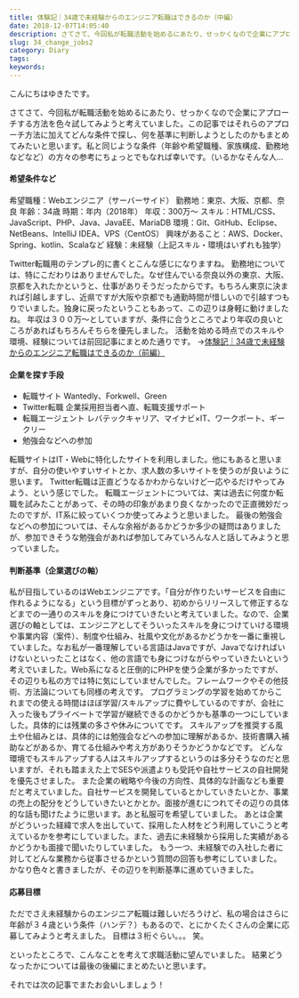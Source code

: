 ```yaml
---
title: 体験記｜34歳で未経験からのエンジニア転職はできるのか（中編）
date: 2018-12-07T14:05:40
description: さてさて、今回私が転職活動を始めるにあたり、せっかくなので企業にアプローチする方法を色々試してみようと
slug: 34_change_jobs2
category: Diary
tags: 
keywords: 
---
```


こんにちはゆきたです。

さてさて、今回私が転職活動を始めるにあたり、せっかくなので企業にアプローチする方法を色々試してみようと考えていました。この記事ではそれらのアプローチ方法に加えてどんな条件で探し、何を基準に判断しようとしたのかもまとめてみたいと思います。私と同じような条件（年齢や希望職種、家族構成、勤務地などなど）の方々の参考にちょっとでもなれば幸いです。（いるかなそんな人…

#### 希望条件など

希望職種：Webエンジニア（サーバーサイド）
勤務地：東京、大阪、京都、奈良
年齢：34歳
時期：年内（2018年）
年収：300万〜
スキル：HTML/CSS、JavaScript、PHP、Java、JavaEE、MariaDB
環境：Git、GitHub、Eclipse、NetBeans、IntelliJ IDEA、VPS（CentOS）
興味があること：AWS、Docker、Spring、kotlin、Scalaなど
経験：未経験（上記スキル・環境はいずれも独学）

Twitter転職用のテンプレ的に書くとこんな感じになりますね。
勤務地については、特にこだわりはありませんでした。なぜ住んでいる奈良以外の東京、大阪、京都を入れたかというと、仕事がありそうだったからです。もちろん東京に決まれば引越しますし、近県ですが大阪や京都でも通勤時間が惜しいので引越すつもりでいました。独身に戻ったということもあって、この辺りは身軽に動けましたね。
年収は３００万〜としていますが、条件に合うところでより年収の良いところがあればもちろんそちらを優先しました。
活動を始める時点でのスキルや環境、経験については前回記事にまとめた通りです。
→[体験記｜34歳で未経験からのエンジニア転職はできるのか（前編）](https://creatase.info/34_change_jobs1/)

#### 企業を探す手段

- 転職サイト Wantedly、Forkwell、Green
- Twitter転職 企業採用担当者へ直、転職支援サポート
- 転職エージェント レバテックキャリア、マイナビ×IT、ワークポート、ギークリー
- 勉強会などへの参加

転職サイトはIT・Webに特化したサイトを利用しました。他にもあると思いますが、自分の使いやすいサイトとか、求人数の多いサイトを使うのが良いように思います。
Twitter転職は正直どうなるかわからないけど一応やるだけやってみよう、という感じでした。
転職エージェントについては、実は過去に何度か転職を試みたことがあって、その時の印象があまり良くなかったので正直微妙だったのですが、IT系に絞っていくつか使ってみようと思いました。
最後の勉強会などへの参加については、そんな余裕があるかどうか多少の疑問はありましたが、参加できそうな勉強会があれば参加してみていろんな人と話してみようと思っていました。

#### 判断基準（企業選びの軸）

私が目指しているのはWebエンジニアです。「自分が作りたいサービスを自由に作れるようになる」という目標がずっとあり、初めからリリースして修正するなどまでの一通りのスキルを身につけていきたいと考えていました。なので、企業選びの軸としては、エンジニアとしてそういったスキルを身につけていける環境や事業内容（案件）、制度や仕組み、社風や文化があるかどうかを一番に重視していました。なお私が一番理解している言語はJavaですが、Javaでなければいけないといったことはなく、他の言語でも身につけながらやっていきたいという考えでいました。Web系になると圧倒的にPHPを使う企業が多かったですが、その辺りも私の方では特に気にしていませんでした。フレームワークやその他技術、方法論についても同様の考えです。
プログラミングの学習を始めてからこれまでの使える時間はほぼ学習/スキルアップに費やしているのですが、会社に入った後もプライベートで学習が継続できるのかどうかも基準の一つにしていました。具体的には残業の多さや休みについてです。
スキルアップを推奨する風土や仕組みとは、具体的には勉強会などへの参加に理解があるか、技術書購入補助などがあるか、育てる仕組みや考え方がありそうかどうかなどです。
どんな環境でもスキルアップする人はスキルアップするというのは多分そうなのだと思いますが、それも踏まえた上でSESや派遣よりも受託や自社サービスの自社開発を優先させました。
また企業の戦略や今後の方向性、具体的な計画なども重要だと考えていました。自社サービスを開発しているとかしていきたいとか、事業の売上の配分をどうしていきたいとかとか。面接が進むにつれてその辺りの具体的な話も聞けたように思います。あと私服可を希望していました。
あとは企業がどういった経緯で求人を出していて、採用した人材をどう利用していこうと考えているかを参考にしていました。また、過去に未経験から採用した実績があるかどうかも面接で聞いたりしていました。
もう一つ、未経験での入社した者に対してどんな業務から従事させるかという質問の回答も参考にしていました。
かなり色々と書きましたが、その辺りを判断基準に進めていきました。

#### 応募目標

ただでさえ未経験からのエンジニア転職は難しいだろうけど、私の場合はさらに年齢が３４歳という条件（ハンデ？）もあるので、とにかくたくさんの企業に応募してみようと考えました。
目標は３桁ぐらい。。。 笑。

といったところで、こんなことを考えて求職活動に望んでいました。
結果どうなったかについては最後の後編にまとめたいと思います。

それでは次の記事でまたお会いしましょう！

